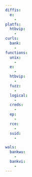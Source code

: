 ```yaml
---
diffis:
  e:
    -
platfs:
  htbvip:
    -
curls:
  bank:
    -
functions:
  unix:
    -
  e:
    -
  htbvip:
    -
  fuzz:
    -
  logical:
    -
  creds:
    -
  ep:
    -
  rce:
    -
  suid:
    -

wals:
  bankwu:
    -
  bankvi:
    -
---
```


